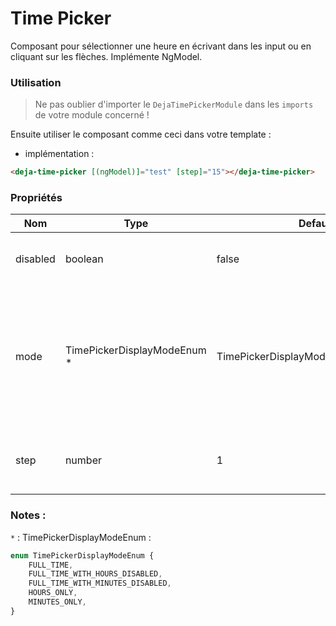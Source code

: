 # Time Picker
Composant pour sélectionner une heure en écrivant dans les input ou en cliquant sur les flèches. Implémente NgModel.  

### Utilisation
> Ne pas oublier d'importer le `DejaTimePickerModule` dans les `imports` de votre module concerné !

Ensuite utiliser le composant comme ceci dans votre template :

 - implémentation :

```html
<deja-time-picker [(ngModel)]="test" [step]="15"></deja-time-picker>
```

### Propriétés

<table>
    <thead>
        <tr>
            <th>Nom</th>
            <th>Type</th>
            <th>Defaut</th>
            <th>Description</th>
        </tr>
    </thead>
    <tbody>
        <tr>
            <td>disabled</td>
            <td>boolean</td>
            <td>false</td>
            <td>Pour désactiver tout le time picker</td>
        </tr>
        <tr>
            <td>mode</td>
            <td>TimePickerDisplayModeEnum *</td>
            <td>TimePickerDisplayModeEnum.FULL_TIME</td>
            <td>Mode d'affichage du composant permettant d'afficher ou de désactiver les heures ou les minutes</td>
        </tr>
        <tr>
            <td>step</td>
            <td>number</td>
            <td>1</td>
            <td>Le pas des minutes lors du click sur les flèches</td>
        </tr>
    </tbody>
</table>

### Notes : 
`*` : TimePickerDisplayModeEnum : 
```javascript
enum TimePickerDisplayModeEnum {
    FULL_TIME,
    FULL_TIME_WITH_HOURS_DISABLED,
    FULL_TIME_WITH_MINUTES_DISABLED,
    HOURS_ONLY,
    MINUTES_ONLY,
}
```
